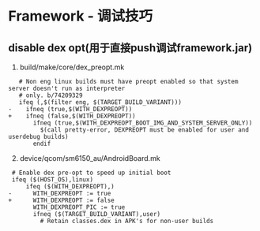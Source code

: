 # Framework - 调试技巧

## disable dex opt\(用于直接push调试framework.jar\)

1.   build/make/core/dex\_preopt.mk  

```text
   # Non eng linux builds must have preopt enabled so that system server doesn't run as interpreter
   # only. b/74209329
   ifeq (,$(filter eng, $(TARGET_BUILD_VARIANT)))
-    ifneq (true,$(WITH_DEXPREOPT))
+    ifneq (false,$(WITH_DEXPREOPT))
       ifneq (true,$(WITH_DEXPREOPT_BOOT_IMG_AND_SYSTEM_SERVER_ONLY))
         $(call pretty-error, DEXPREOPT must be enabled for user and userdebug builds)
       endif

```

2.  device/qcom/sm6150\_au/AndroidBoard.mk

```text
 # Enable dex pre-opt to speed up initial boot
 ifeq ($(HOST_OS),linux)
     ifeq ($(WITH_DEXPREOPT),)
-      WITH_DEXPREOPT := true
+      WITH_DEXPREOPT := false
       WITH_DEXPREOPT_PIC := true
       ifneq ($(TARGET_BUILD_VARIANT),user)
         # Retain classes.dex in APK's for non-user builds

```

